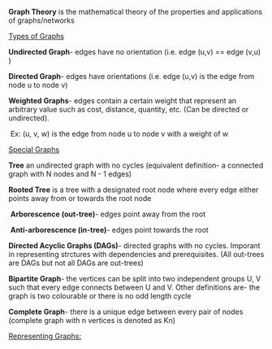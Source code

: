 **Graph Theory** is the mathematical theory of the properties and applications of graphs/networks

<u>Types of Graphs</u>

**Undirected Graph**- edges have no orientation (i.e. edge (u,v) == edge (v,u) )

**Directed Graph**- edges have orientations (i.e. edge (u,v) is the edge from node u to node v)

**Weighted Graphs**- edges contain a certain weight that represent an arbitrary value such as cost, distance, quantity, etc. (Can be directed or undirected). 

​	Ex: (u, v, w) is the edge from node u to node v with a weight of w

<u>Special Graphs</u>

**Tree** an undirected graph with no cycles (equivalent definition- a connected graph with N nodes and N - 1 edges)

**Rooted Tree** is a tree with a designated root node where every edge either points away from or towards the root node

​	**Arborescence (out-tree)**- edges point away from the root

​	**Anti-arborescence (in-tree)**- edges point towards the root

**Directed Acyclic Graphs (DAGs)**- directed graphs with no cycles. Imporant in representing strctures with dependencies and prerequisites. (All out-trees are DAGs but not all DAGs are out-trees)

**Bipartite Graph**- the vertices can be split into two independent groups U, V such that every edge connects between U and V. Other definitions are- the graph is two colourable or there is no odd length cycle

**Complete Graph**- there is a unique edge between every pair of nodes (complete graph with n vertices is denoted as Kn)

<u>Representing Graphs:</u>

